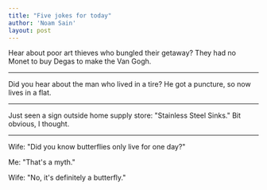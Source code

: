 ```yaml
---
title: "Five jokes for today"
author: 'Noam Sain'
layout: post
---
```


Hear about poor art thieves who bungled their getaway? They had no Monet to buy Degas to make the Van Gogh.

---

Did you hear about the man who lived in a tire? He got a puncture, so now lives in a flat.

---

Just seen a sign outside home supply store: "Stainless Steel Sinks." Bit obvious, I thought.

---

Wife: "Did you know butterflies only live for one day?"

Me: "That's a myth."

Wife: "No, it's definitely a butterfly."
